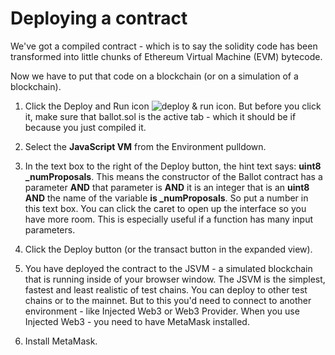 # Deploying a contract

We've got a compiled contract  - which is to say the solidity code has been transformed into little chunks of Ethereum Virtual Machine (EVM) bytecode.

Now we have to put that code on a blockchain (or on a simulation of a blockchain). 

1. Click the Deploy and Run icon ![deploy & run icon](https://github.com/ethereum/remix-workshops/blob/master/basics/2_deploy_JSVM/images/run.png?raw=true "deploy & run icon").   But before you click it, make sure that ballot.sol is the active tab - which it should be if because you just compiled it.
2. Select the **JavaScript VM** from the Environment pulldown.

3. In the text box to the right of the Deploy button, the hint text says: **uint8 _numProposals**.  This means the constructor of the Ballot contract has a parameter **AND** that parameter is **AND** it is an integer that is an **uint8** **AND** the name of the variable **is _numProposals**.  So put a number in this text box.  You can click the caret to open up the interface so you have more room.  This is especially useful if a function has many input parameters.

4. Click the Deploy button (or the transact button in the expanded view).

5. You have deployed the contract to the JSVM - a simulated blockchain that is running inside of your browser window.  The JSVM is the simplest, fastest  and least realistic of test chains.  You can deploy to other test chains or to the mainnet. But to this you'd need to connect to another environment - like Injected Web3 or Web3 Provider.  When you use Injected Web3 - you need to have MetaMask installed.  

6. Install MetaMask. 
